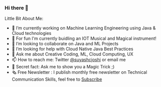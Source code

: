 ### Hi there 👋

<!--
**suyashjoshi/suyashjoshi** is a ✨ _special_ ✨ repository because its `README.md` (this file) appears on your GitHub profile.
-->

Little Bit About Me:

- 🔭 I’m currently working on Machine Learning Engineering using Java & Cloud technologies
- 🌱 For fun I'm currently buidling an IOT Musical and Magical instrument!
- 👯 I’m looking to collaborate on Java and ML Projects
- 🤔 I’m looking for help with Cloud Native Java Best Practices
- 💬 Ask me about Creative Coding, ML, Cloud Computing, UX
- 📫 How to reach me: Twitter [@suyashcjoshi](https://twitter.com/suyashcjoshi) or email me
- 🎩 Secret fact: Ask me to show you a Magic Trick ;)
- 🗞 Free Newsletter : I publish monthly free newsletter on Technical Communication Skills, feel free to [Subscribe](http://tinyletter.com/suyash)

